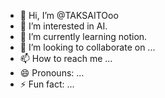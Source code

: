- 👋 Hi, I’m @TAKSAITOoo
- 👀 I’m interested in AI.
- 🌱 I’m currently learning notion.
- 💞️ I’m looking to collaborate on ...
- 📫 How to reach me ...
- 😄 Pronouns: ...
- ⚡ Fun fact: ...

<!---
TAKSAITOoo/TAKSAITOoo is a ✨ special ✨ repository because its `README.md` (this file) appears on your GitHub profile.
You can click the Preview link to take a look at your changes.
--->
